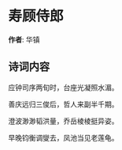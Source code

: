 # 寿顾侍郎

**作者**: 华镇

## 诗词内容

应钟司序两旬时，台座光凝照水湄。

善庆远归三俊后，哲人来副半千期。

澄波渺渺韬洪量，乔岳棱棱挺异姿。

早晚钧衡调燮去，凤池当见老莲龟。

